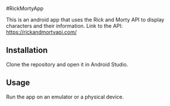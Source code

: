 #RickMortyApp

This is an android app that uses the Rick and Morty API to display characters and their information.
Link to the API: https://rickandmortyapi.com/

## Installation

Clone the repository and open it in Android Studio.

## Usage

Run the app on an emulator or a physical device.

